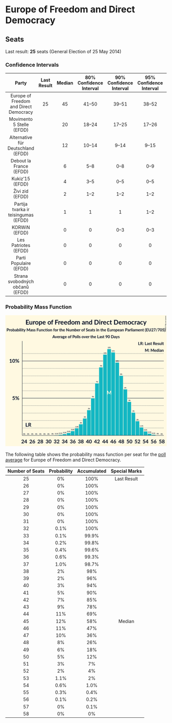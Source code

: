 # Europe of Freedom and Direct Democracy

## Seats

Last result: **25** seats (General Election of 25 May 2014)

### Confidence Intervals

| Party | Last Result | Median | 80% Confidence Interval | 90% Confidence Interval | 95% Confidence Interval | 99% Confidence Interval |
|:-----:|:-----------:|:------:|:-----------------------:|:-----------------------:|:-----------------------:|:-----------------------:|
| Europe of Freedom and Direct Democracy | 25 | 45 | 41–50 | 39–51 | 38–52 | 35–54 |
| Movimento 5 Stelle (EFDD) | | 20 | 18–24 | 17–25 | 17–26 | 16–27 |
| Alternative für Deutschland (EFDD) | | 12 | 10–14 | 9–14 | 9–15 | 9–15 |
| Debout la France (EFDD) | | 6 | 5–8 | 0–8 | 0–9 | 0–9 |
| Kukiz’15 (EFDD) | | 4 | 3–5 | 0–5 | 0–5 | 0–6 |
| Živi zid (EFDD) | | 2 | 1–2 | 1–2 | 1–2 | 1–2 |
| Partija tvarka ir teisingumas (EFDD) | | 1 | 1 | 1 | 1–2 | 1–2 |
| KORWiN (EFDD) | | 0 | 0 | 0–3 | 0–3 | 0–3 |
| Les Patriotes (EFDD) | | 0 | 0 | 0 | 0 | 0 |
| Parti Populaire (EFDD) | | 0 | 0 | 0 | 0 | 0 |
| Strana svobodných občanů (EFDD) | | 0 | 0 | 0 | 0 | 0 |

### Probability Mass Function

![Graph with seats probability mass function not yet produced](average-seats-pmf-europeoffreedomanddirectdemocracy.png "Seats Probability Mass Function")

The following table shows the probability mass function per seat for the [poll average](average.html) for Europe of Freedom and Direct Democracy.

| Number of Seats | Probability | Accumulated | Special Marks |
|:---------------:|:-----------:|:-----------:|:-------------:|
| 25 | 0% | 100% | Last Result |
| 26 | 0% | 100% |  |
| 27 | 0% | 100% |  |
| 28 | 0% | 100% |  |
| 29 | 0% | 100% |  |
| 30 | 0% | 100% |  |
| 31 | 0% | 100% |  |
| 32 | 0.1% | 100% |  |
| 33 | 0.1% | 99.9% |  |
| 34 | 0.2% | 99.8% |  |
| 35 | 0.4% | 99.6% |  |
| 36 | 0.6% | 99.3% |  |
| 37 | 1.0% | 98.7% |  |
| 38 | 2% | 98% |  |
| 39 | 2% | 96% |  |
| 40 | 3% | 94% |  |
| 41 | 5% | 90% |  |
| 42 | 7% | 85% |  |
| 43 | 9% | 78% |  |
| 44 | 11% | 69% |  |
| 45 | 12% | 58% | Median |
| 46 | 11% | 47% |  |
| 47 | 10% | 36% |  |
| 48 | 8% | 26% |  |
| 49 | 6% | 18% |  |
| 50 | 5% | 12% |  |
| 51 | 3% | 7% |  |
| 52 | 2% | 4% |  |
| 53 | 1.1% | 2% |  |
| 54 | 0.6% | 1.0% |  |
| 55 | 0.3% | 0.4% |  |
| 56 | 0.1% | 0.2% |  |
| 57 | 0% | 0.1% |  |
| 58 | 0% | 0% |  |


